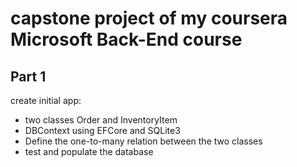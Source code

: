 # capstone project of my coursera Microsoft Back-End course

## Part 1
create initial app:
* two classes Order and InventoryItem
* DBContext using EFCore and SQLite3
* Define the one-to-many relation between the two classes
* test and populate the database
